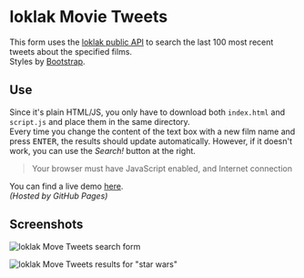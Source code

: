 # loklak Movie Tweets

This form uses the [loklak public API](http://loklak.org/) to search the last 100 most recent tweets about the specified films.  
Styles by [Bootstrap](http://getbootstrap.com/).

## Use

Since it's plain HTML/JS, you only have to download both `index.html` and `script.js` and place them in the same directory.  
Every time you change the content of the text box with a new film name and press <kbd>ENTER</kbd>, the results should update automatically. However, if it doesn't work, you can use the *Search!* button at the right.

> Your browser must have JavaScript enabled, and Internet connection

You can find a live demo [here](http://yagogg.github.io/GCI2015/loklak%20Movie%20Tweets/).  
*(Hosted by GitHub Pages)*

## Screenshots

![loklak Move Tweets search form](https://raw.githubusercontent.com/YagoGG/GCI2015/gh-pages/loklak%20Movie%20Tweets/Screenshots/Screenshot1.png)

![loklak Move Tweets results for "star wars"](https://raw.githubusercontent.com/YagoGG/GCI2015/gh-pages/loklak%20Movie%20Tweets/Screenshots/Screenshot2.png)
